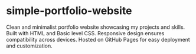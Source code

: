 # simple-portfolio-website
Clean and minimalist portfolio website showcasing my projects and skills. Built with HTML and Basic level CSS. Responsive design ensures compatibility across devices. Hosted on GitHub Pages for easy deployment and customization.
